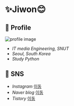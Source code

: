 # ✨Jiwon😊



## 🔹 Profile

![profile image](https://postfiles.pstatic.net/MjAyMTAyMDJfNTUg/MDAxNjEyMjcwODk0NjU2.-JMJ1y0W-h5egf90jx3R_Abwjl-RQTG3dCPMb9WhaT0g.yu76waPiHzuKuwrue4Z5NgNYzETgWENJjYPmecMBMSAg.JPEG.wonjw3638/20200206_161515.jpg?type=w773)



- *IT media Engineering, SNUT*
- *Seoul, South Korea*
- *Study Python*



## 🔹 SNS

- *Instagram* [이동](https://www.instagram.com/_uomlr_/)
- *Naver blog* [이동](https://blog.naver.com/wonjw3638)
- *Tistory* [이동](https://only-jione.tistory.com/)





